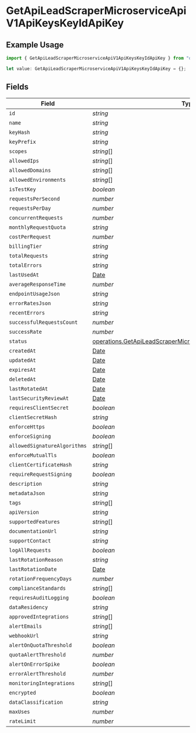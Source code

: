 # GetApiLeadScraperMicroserviceApiV1ApiKeysKeyIdApiKey

## Example Usage

```typescript
import { GetApiLeadScraperMicroserviceApiV1ApiKeysKeyIdApiKey } from "oppulence-backend-sdk/models/operations";

let value: GetApiLeadScraperMicroserviceApiV1ApiKeysKeyIdApiKey = {};
```

## Fields

| Field                                                                                                                                              | Type                                                                                                                                               | Required                                                                                                                                           | Description                                                                                                                                        |
| -------------------------------------------------------------------------------------------------------------------------------------------------- | -------------------------------------------------------------------------------------------------------------------------------------------------- | -------------------------------------------------------------------------------------------------------------------------------------------------- | -------------------------------------------------------------------------------------------------------------------------------------------------- |
| `id`                                                                                                                                               | *string*                                                                                                                                           | :heavy_minus_sign:                                                                                                                                 | N/A                                                                                                                                                |
| `name`                                                                                                                                             | *string*                                                                                                                                           | :heavy_minus_sign:                                                                                                                                 | N/A                                                                                                                                                |
| `keyHash`                                                                                                                                          | *string*                                                                                                                                           | :heavy_minus_sign:                                                                                                                                 | N/A                                                                                                                                                |
| `keyPrefix`                                                                                                                                        | *string*                                                                                                                                           | :heavy_minus_sign:                                                                                                                                 | N/A                                                                                                                                                |
| `scopes`                                                                                                                                           | *string*[]                                                                                                                                         | :heavy_minus_sign:                                                                                                                                 | N/A                                                                                                                                                |
| `allowedIps`                                                                                                                                       | *string*[]                                                                                                                                         | :heavy_minus_sign:                                                                                                                                 | N/A                                                                                                                                                |
| `allowedDomains`                                                                                                                                   | *string*[]                                                                                                                                         | :heavy_minus_sign:                                                                                                                                 | N/A                                                                                                                                                |
| `allowedEnvironments`                                                                                                                              | *string*[]                                                                                                                                         | :heavy_minus_sign:                                                                                                                                 | N/A                                                                                                                                                |
| `isTestKey`                                                                                                                                        | *boolean*                                                                                                                                          | :heavy_minus_sign:                                                                                                                                 | N/A                                                                                                                                                |
| `requestsPerSecond`                                                                                                                                | *number*                                                                                                                                           | :heavy_minus_sign:                                                                                                                                 | N/A                                                                                                                                                |
| `requestsPerDay`                                                                                                                                   | *number*                                                                                                                                           | :heavy_minus_sign:                                                                                                                                 | N/A                                                                                                                                                |
| `concurrentRequests`                                                                                                                               | *number*                                                                                                                                           | :heavy_minus_sign:                                                                                                                                 | N/A                                                                                                                                                |
| `monthlyRequestQuota`                                                                                                                              | *string*                                                                                                                                           | :heavy_minus_sign:                                                                                                                                 | N/A                                                                                                                                                |
| `costPerRequest`                                                                                                                                   | *number*                                                                                                                                           | :heavy_minus_sign:                                                                                                                                 | N/A                                                                                                                                                |
| `billingTier`                                                                                                                                      | *string*                                                                                                                                           | :heavy_minus_sign:                                                                                                                                 | N/A                                                                                                                                                |
| `totalRequests`                                                                                                                                    | *string*                                                                                                                                           | :heavy_minus_sign:                                                                                                                                 | N/A                                                                                                                                                |
| `totalErrors`                                                                                                                                      | *string*                                                                                                                                           | :heavy_minus_sign:                                                                                                                                 | N/A                                                                                                                                                |
| `lastUsedAt`                                                                                                                                       | [Date](https://developer.mozilla.org/en-US/docs/Web/JavaScript/Reference/Global_Objects/Date)                                                      | :heavy_minus_sign:                                                                                                                                 | N/A                                                                                                                                                |
| `averageResponseTime`                                                                                                                              | *number*                                                                                                                                           | :heavy_minus_sign:                                                                                                                                 | N/A                                                                                                                                                |
| `endpointUsageJson`                                                                                                                                | *string*                                                                                                                                           | :heavy_minus_sign:                                                                                                                                 | N/A                                                                                                                                                |
| `errorRatesJson`                                                                                                                                   | *string*                                                                                                                                           | :heavy_minus_sign:                                                                                                                                 | N/A                                                                                                                                                |
| `recentErrors`                                                                                                                                     | *string*                                                                                                                                           | :heavy_minus_sign:                                                                                                                                 | N/A                                                                                                                                                |
| `successfulRequestsCount`                                                                                                                          | *number*                                                                                                                                           | :heavy_minus_sign:                                                                                                                                 | N/A                                                                                                                                                |
| `successRate`                                                                                                                                      | *number*                                                                                                                                           | :heavy_minus_sign:                                                                                                                                 | N/A                                                                                                                                                |
| `status`                                                                                                                                           | [operations.GetApiLeadScraperMicroserviceApiV1ApiKeysKeyIdStatus](../../models/operations/getapileadscrapermicroserviceapiv1apikeyskeyidstatus.md) | :heavy_minus_sign:                                                                                                                                 | N/A                                                                                                                                                |
| `createdAt`                                                                                                                                        | [Date](https://developer.mozilla.org/en-US/docs/Web/JavaScript/Reference/Global_Objects/Date)                                                      | :heavy_minus_sign:                                                                                                                                 | N/A                                                                                                                                                |
| `updatedAt`                                                                                                                                        | [Date](https://developer.mozilla.org/en-US/docs/Web/JavaScript/Reference/Global_Objects/Date)                                                      | :heavy_minus_sign:                                                                                                                                 | N/A                                                                                                                                                |
| `expiresAt`                                                                                                                                        | [Date](https://developer.mozilla.org/en-US/docs/Web/JavaScript/Reference/Global_Objects/Date)                                                      | :heavy_minus_sign:                                                                                                                                 | N/A                                                                                                                                                |
| `deletedAt`                                                                                                                                        | [Date](https://developer.mozilla.org/en-US/docs/Web/JavaScript/Reference/Global_Objects/Date)                                                      | :heavy_minus_sign:                                                                                                                                 | N/A                                                                                                                                                |
| `lastRotatedAt`                                                                                                                                    | [Date](https://developer.mozilla.org/en-US/docs/Web/JavaScript/Reference/Global_Objects/Date)                                                      | :heavy_minus_sign:                                                                                                                                 | N/A                                                                                                                                                |
| `lastSecurityReviewAt`                                                                                                                             | [Date](https://developer.mozilla.org/en-US/docs/Web/JavaScript/Reference/Global_Objects/Date)                                                      | :heavy_minus_sign:                                                                                                                                 | N/A                                                                                                                                                |
| `requiresClientSecret`                                                                                                                             | *boolean*                                                                                                                                          | :heavy_minus_sign:                                                                                                                                 | N/A                                                                                                                                                |
| `clientSecretHash`                                                                                                                                 | *string*                                                                                                                                           | :heavy_minus_sign:                                                                                                                                 | N/A                                                                                                                                                |
| `enforceHttps`                                                                                                                                     | *boolean*                                                                                                                                          | :heavy_minus_sign:                                                                                                                                 | N/A                                                                                                                                                |
| `enforceSigning`                                                                                                                                   | *boolean*                                                                                                                                          | :heavy_minus_sign:                                                                                                                                 | N/A                                                                                                                                                |
| `allowedSignatureAlgorithms`                                                                                                                       | *string*[]                                                                                                                                         | :heavy_minus_sign:                                                                                                                                 | N/A                                                                                                                                                |
| `enforceMutualTls`                                                                                                                                 | *boolean*                                                                                                                                          | :heavy_minus_sign:                                                                                                                                 | N/A                                                                                                                                                |
| `clientCertificateHash`                                                                                                                            | *string*                                                                                                                                           | :heavy_minus_sign:                                                                                                                                 | N/A                                                                                                                                                |
| `requireRequestSigning`                                                                                                                            | *boolean*                                                                                                                                          | :heavy_minus_sign:                                                                                                                                 | N/A                                                                                                                                                |
| `description`                                                                                                                                      | *string*                                                                                                                                           | :heavy_minus_sign:                                                                                                                                 | N/A                                                                                                                                                |
| `metadataJson`                                                                                                                                     | *string*                                                                                                                                           | :heavy_minus_sign:                                                                                                                                 | N/A                                                                                                                                                |
| `tags`                                                                                                                                             | *string*[]                                                                                                                                         | :heavy_minus_sign:                                                                                                                                 | N/A                                                                                                                                                |
| `apiVersion`                                                                                                                                       | *string*                                                                                                                                           | :heavy_minus_sign:                                                                                                                                 | N/A                                                                                                                                                |
| `supportedFeatures`                                                                                                                                | *string*[]                                                                                                                                         | :heavy_minus_sign:                                                                                                                                 | N/A                                                                                                                                                |
| `documentationUrl`                                                                                                                                 | *string*                                                                                                                                           | :heavy_minus_sign:                                                                                                                                 | N/A                                                                                                                                                |
| `supportContact`                                                                                                                                   | *string*                                                                                                                                           | :heavy_minus_sign:                                                                                                                                 | N/A                                                                                                                                                |
| `logAllRequests`                                                                                                                                   | *boolean*                                                                                                                                          | :heavy_minus_sign:                                                                                                                                 | N/A                                                                                                                                                |
| `lastRotationReason`                                                                                                                               | *string*                                                                                                                                           | :heavy_minus_sign:                                                                                                                                 | N/A                                                                                                                                                |
| `lastRotationDate`                                                                                                                                 | [Date](https://developer.mozilla.org/en-US/docs/Web/JavaScript/Reference/Global_Objects/Date)                                                      | :heavy_minus_sign:                                                                                                                                 | N/A                                                                                                                                                |
| `rotationFrequencyDays`                                                                                                                            | *number*                                                                                                                                           | :heavy_minus_sign:                                                                                                                                 | N/A                                                                                                                                                |
| `complianceStandards`                                                                                                                              | *string*[]                                                                                                                                         | :heavy_minus_sign:                                                                                                                                 | N/A                                                                                                                                                |
| `requiresAuditLogging`                                                                                                                             | *boolean*                                                                                                                                          | :heavy_minus_sign:                                                                                                                                 | N/A                                                                                                                                                |
| `dataResidency`                                                                                                                                    | *string*                                                                                                                                           | :heavy_minus_sign:                                                                                                                                 | N/A                                                                                                                                                |
| `approvedIntegrations`                                                                                                                             | *string*[]                                                                                                                                         | :heavy_minus_sign:                                                                                                                                 | N/A                                                                                                                                                |
| `alertEmails`                                                                                                                                      | *string*[]                                                                                                                                         | :heavy_minus_sign:                                                                                                                                 | N/A                                                                                                                                                |
| `webhookUrl`                                                                                                                                       | *string*                                                                                                                                           | :heavy_minus_sign:                                                                                                                                 | N/A                                                                                                                                                |
| `alertOnQuotaThreshold`                                                                                                                            | *boolean*                                                                                                                                          | :heavy_minus_sign:                                                                                                                                 | N/A                                                                                                                                                |
| `quotaAlertThreshold`                                                                                                                              | *number*                                                                                                                                           | :heavy_minus_sign:                                                                                                                                 | N/A                                                                                                                                                |
| `alertOnErrorSpike`                                                                                                                                | *boolean*                                                                                                                                          | :heavy_minus_sign:                                                                                                                                 | N/A                                                                                                                                                |
| `errorAlertThreshold`                                                                                                                              | *number*                                                                                                                                           | :heavy_minus_sign:                                                                                                                                 | N/A                                                                                                                                                |
| `monitoringIntegrations`                                                                                                                           | *string*[]                                                                                                                                         | :heavy_minus_sign:                                                                                                                                 | N/A                                                                                                                                                |
| `encrypted`                                                                                                                                        | *boolean*                                                                                                                                          | :heavy_minus_sign:                                                                                                                                 | N/A                                                                                                                                                |
| `dataClassification`                                                                                                                               | *string*                                                                                                                                           | :heavy_minus_sign:                                                                                                                                 | N/A                                                                                                                                                |
| `maxUses`                                                                                                                                          | *number*                                                                                                                                           | :heavy_minus_sign:                                                                                                                                 | N/A                                                                                                                                                |
| `rateLimit`                                                                                                                                        | *number*                                                                                                                                           | :heavy_minus_sign:                                                                                                                                 | N/A                                                                                                                                                |